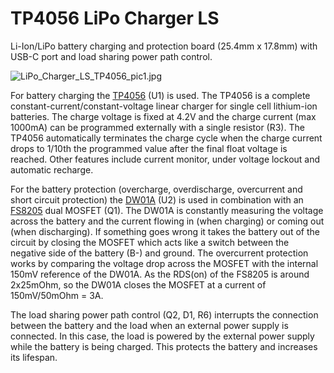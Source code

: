 # TP4056 LiPo Charger LS
Li-Ion/LiPo battery charging and protection board (25.4mm x 17.8mm) with USB-C port and load sharing power path control.

![LiPo_Charger_LS_TP4056_pic1.jpg](https://raw.githubusercontent.com/wagiminator/Power-Boards/master/LiPo_Charger_LS_TP4056/LiPo_Charger_LS_TP4056_pic1.jpg)

For battery charging the [TP4056](https://datasheet.lcsc.com/szlcsc/1904031009_TPOWER-TP4056_C382139.pdf) (U1) is used. The TP4056 is a complete constant-current/constant-voltage linear charger for single cell lithium-ion batteries. The charge voltage is fixed at 4.2V and the charge current (max 1000mA) can be programmed externally with a single resistor (R3). The TP4056 automatically terminates the charge cycle when the charge current drops to 1/10th the programmed value after the final float voltage is reached. Other features include current monitor, under voltage lockout and automatic recharge.

For the battery protection (overcharge, overdischarge, overcurrent and short circuit protection) the [DW01A](https://datasheet.lcsc.com/szlcsc/1901091236_PUOLOP-DW01A_C351410.pdf) (U2) is used in combination with an [FS8205](https://datasheet.lcsc.com/szlcsc/Fortune-Semicon-FS8205_C32254.pdf) dual MOSFET (Q1). The DW01A is constantly measuring the voltage across the battery and the current flowing in (when charging) or coming out (when discharging). If something goes wrong it takes the battery out of the circuit by closing the MOSFET which acts like a switch between the negative side of the battery (B-) and ground. The overcurrent protection works by comparing the voltage drop across the MOSFET with the internal 150mV reference of the DW01A. As the RDS(on) of the FS8205 is around 2x25mOhm, so the DW01A closes the MOSFET at a current of 150mV/50mOhm = 3A.

The load sharing power path control (Q2, D1, R6) interrupts the connection between the battery and the load when an external power supply is connected. In this case, the load is powered by the external power supply while the battery is being charged. This protects the battery and increases its lifespan.
